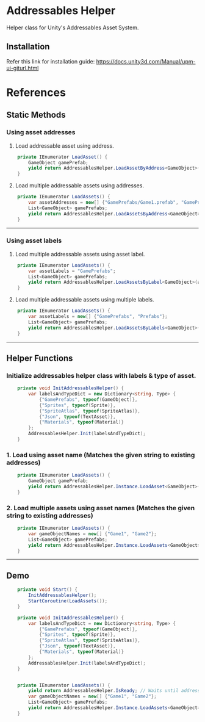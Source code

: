 # Addressables Helper

Helper class for Unity's Addressables Asset System.

## Installation

Refer this link for installation guide: https://docs.unity3d.com/Manual/upm-ui-giturl.html

# References

## Static Methods

### Using asset addresses

1. Load addressable asset using address.

```csharp
    private IEnumerator LoadAsset() {
        GameObject gamePrefab;
        yield return AddressablesHelper.LoadAssetByAddress<GameObject>("GamePrefabs/Game1.prefab", gameObj => gamePrefab = gameObj);
    }
```

2. Load multiple addressable assets using addresses.

```csharp
    private IEnumerator LoadAssets() {
        var assetAddresses = new[] {"GamePrefabs/Game1.prefab", "GamePrefabs/Game2.prefab", "GamePrefabs/Game3.prefab"};
        List<GameObject> gamePrefabs;
        yield return AddressablesHelper.LoadAssetsByAddress<GameObject>(assetAddresses, gameObjCollections => gamePrefabs = gameObjCollections.ToList());
    }
```

---

### Using asset labels

1. Load multiple addressable assets using asset label.

```csharp
    private IEnumerator LoadAssets() {
        var assetLabels = "GamePrefabs";
        List<GameObject> gamePrefabs;
        yield return AddressablesHelper.LoadAssetsByLabel<GameObject>(assetLabels, gameObjCollections => gamePrefabs = gameObjCollections.ToList());
    }
```

2. Load multiple addressable assets using multiple labels.

```csharp
    private IEnumerator LoadAssets() {
        var assetLabels = new[] {"GamePrefabs", "Prefabs"};
        List<GameObject> gamePrefabs;
        yield return AddressablesHelper.LoadAssetsByLabels<GameObject>(assetLabels, gameObjCollections => gamePrefabs = gameObjCollections.ToList());
    }
```

---

## Helper Functions

### Initialize addressables helper class with labels & type of asset.

```csharp
    private void InitAddressablesHelper() {
        var labelsAndTypeDict = new Dictionary<string, Type> {
            {"GamePrefabs", typeof(GameObject)},
            {"Sprites", typeof(Sprite)},
            {"SpriteAtlas", typeof(SpriteAtlas)},
            {"Json", typeof(TextAsset)},
            {"Materials", typeof(Material)}
        };
        AddressablesHelper.Init(labelsAndTypeDict);
    }
```

### 1. Load using asset name (Matches the given string to existing addresses)

```csharp
    private IEnumerator LoadAssets() {
        GameObject gamePrefab;
        yield return AddressablesHelper.Instance.LoadAsset<GameObject>("Game1", gameObj => gamePrefab = gameObj);
    }
```

### 2. Load multiple assets using asset names (Matches the given string to existing addresses)

```csharp
    private IEnumerator LoadAssets() {
        var gameObjectNames = new[] {"Game1", "Game2"};
        List<GameObject> gamePrefabs;
        yield return AddressablesHelper.Instance.LoadAssets<GameObject>(gameObjectNames, gameObjCollections => gamePrefabs = gameObjCollections.ToList());
    }
```

---

## Demo 

```csharp
    private void Start() {
        InitAddressablesHelper();
        StartCoroutine(LoadAssets());
    }

    private void InitAddressablesHelper() {
        var labelsAndTypeDict = new Dictionary<string, Type> {
            {"GamePrefabs", typeof(GameObject)},
            {"Sprites", typeof(Sprite)},
            {"SpriteAtlas", typeof(SpriteAtlas)},
            {"Json", typeof(TextAsset)},
            {"Materials", typeof(Material)}
        };
        AddressablesHelper.Init(labelsAndTypeDict);
    }


    private IEnumerator LoadAssets() {
        yield return AddressablesHelper.IsReady; // Waits until addressables helper is initialized.
        var gameObjectNames = new[] {"Game1", "Game2"};
        List<GameObject> gamePrefabs;
        yield return AddressablesHelper.Instance.LoadAssets<GameObject>(gameObjectNames, gameObjCollections => gamePrefabs = gameObjCollections.ToList());
    }
```



